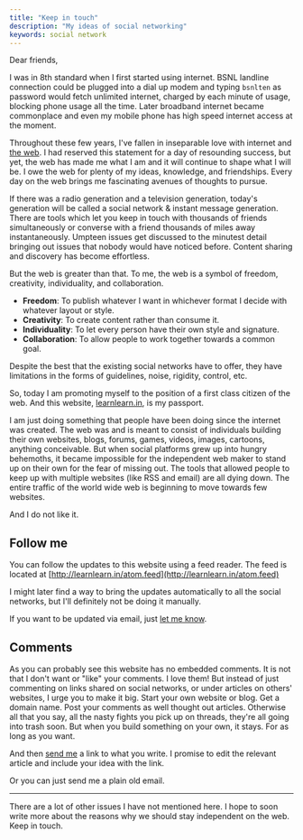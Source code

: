 ```yaml
---
title: "Keep in touch"
description: "My ideas of social networking"
keywords: social network
---
```

Dear friends,

I was in 8th standard when I first started using internet. BSNL landline connection could be plugged into a dial up modem and typing `bsnlten` as password would fetch unlimited internet, charged by each minute of usage, blocking phone usage all the time. Later broadband internet became commonplace and even my mobile phone has high speed internet access at the moment.

Throughout these few years, I've fallen in inseparable love with internet and [the web](/web/). I had reserved this statement for a day of resounding success, but yet, the web has made me what I am and it will continue to shape what I will be. I owe the web for plenty of my ideas, knowledge, and friendships. Every day on the web brings me fascinating avenues of thoughts to pursue.

If there was a radio generation and a television generation, today's generation will be called a social network & instant message generation. There are tools which let you keep in touch with thousands of friends simultaneously or converse with a friend thousands of miles away instantaneously. Umpteen issues get discussed to the minutest detail bringing out issues that nobody would have noticed before. Content sharing and discovery has become effortless.

But the web is greater than that. To me, the web is a symbol of freedom, creativity, individuality, and collaboration.

* **Freedom**: To publish whatever I want in whichever format I decide with whatever layout or style.
* **Creativity**: To create content rather than consume it.
* **Individuality**: To let every person have their own style and signature.
* **Collaboration**: To allow people to work together towards a common goal.

Despite the best that the existing social networks have to offer, they have limitations in the forms of guidelines, noise, rigidity, control, etc.

So, today I am promoting myself to the position of a first class citizen of the web. And this website, [learnlearn.in](http://learnlearn.in), is my passport.

I am just doing something that people have been doing since the internet was created. The web was and is meant to consist of individuals building their own websites, blogs, forums, games, videos, images, cartoons, anything conceivable. But when social platforms grew up into hungry behemoths, it became impossible for the independent web maker to stand up on their own for the fear of missing out. The tools that allowed people to keep up with multiple websites (like RSS and email) are all dying down. The entire traffic of the world wide web is beginning to move towards few websites.

And I do not like it.

## Follow me ##
You can follow the updates to this website using a feed reader. The feed is located at [http://learnlearn.in/atom.feed](http://learnlearn.in/atom.feed)

 I might later find a way to bring the updates automatically to all the social networks, but I'll definitely not be doing it manually.

 If you want to be updated via email, just [let me know](/about/#contact).

## Comments ##
As you can probably see this website has no embedded comments. It is not that I don't want or "like" your comments. I love them! But instead of just commenting on links shared on social networks, or under articles on others' websites, I urge you to make it big. Start your own website or blog. Get a domain name. Post your comments as well thought out articles. Otherwise all that you say, all the nasty fights you pick up on threads, they're all going into trash soon. But when you build something on your own, it stays. For as long as you want.

And then [send me](/about/#contact) a link to what you write. I promise to edit the relevant article and include your idea with the link.  

Or you can just send me a plain old email.

---
There are a lot of other issues I have not mentioned here. I hope to soon write more about the reasons why we should stay independent on the web. Keep in touch.
